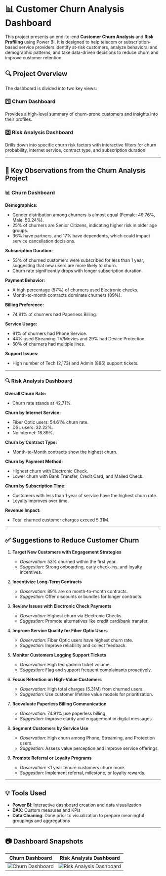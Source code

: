 
# 📊 Customer Churn Analysis Dashboard

This project presents an end-to-end **Customer Churn Analysis** and **Risk Profiling** using Power BI. It is designed to help telecom or subscription-based service providers identify at-risk customers, analyze behavioral and demographic patterns, and take data-driven decisions to reduce churn and improve customer retention.

## 🔍 Project Overview

The dashboard is divided into two key views:

### 1️⃣ Churn Dashboard
Provides a high-level summary of churn-prone customers and insights into their profiles.

### 2️⃣ Risk Analysis Dashboard
Drills down into specific churn risk factors with interactive filters for churn probability, internet service, contract type, and subscription duration.

---

## 📌 Key Observations from the Churn Analysis Project

### 📊 Churn Dashboard

**Demographics:**
- Gender distribution among churners is almost equal (Female: 49.76%, Male: 50.24%).
- 25% of churners are Senior Citizens, indicating higher risk in older age groups.
- 36% have partners, and 17% have dependents, which could impact service cancellation decisions.

**Subscription Duration:**
- 53% of churned customers were subscribed for less than 1 year, suggesting that new users are more likely to churn.
- Churn rate significantly drops with longer subscription duration.

**Payment Behavior:**
- A high percentage (57%) of churners used Electronic checks.
- Month-to-month contracts dominate churners (89%).

**Billing Preference:**
- 74.91% of churners had Paperless Billing.

**Service Usage:**
- 91% of churners had Phone Service.
- 44% used Streaming TV/Movies and 29% had Device Protection.
- 50% of churners had multiple lines.

**Support Issues:**
- High number of Tech (2,173) and Admin (885) support tickets.

---

### 🔍 Risk Analysis Dashboard

**Overall Churn Rate:**
- Churn rate stands at 42.71%.

**Churn by Internet Service:**
- Fiber Optic users: 54.61% churn rate.
- DSL users: 32.22%.
- No internet: 18.89%.

**Churn by Contract Type:**
- Month-to-Month contracts show the highest churn.

**Churn by Payment Method:**
- Highest churn with Electronic Check.
- Lower churn with Bank Transfer, Credit Card, and Mailed Check.

**Churn by Subscription Time:**
- Customers with less than 1 year of service have the highest churn rate.
- Loyalty improves over time.

**Revenue Impact:**
- Total churned customer charges exceed 5.31M.

---

## ✅ Suggestions to Reduce Customer Churn

1. **Target New Customers with Engagement Strategies**
   - *Observation:* 53% churned within the first year.
   - *Suggestion:* Strong onboarding, early check-ins, and loyalty incentives.

2. **Incentivize Long-Term Contracts**
   - *Observation:* 89% are on month-to-month contracts.
   - *Suggestion:* Offer discounts or bundles for longer contracts.

3. **Review Issues with Electronic Check Payments**
   - *Observation:* Highest churn via Electronic Checks.
   - *Suggestion:* Promote alternatives like credit card/bank transfer.

4. **Improve Service Quality for Fiber Optic Users**
   - *Observation:* Fiber Optic users have highest churn rate.
   - *Suggestion:* Improve reliability and collect feedback.

5. **Monitor Customers Logging Support Tickets**
   - *Observation:* High tech/admin ticket volume.
   - *Suggestion:* Flag and support frequent complainants proactively.

6. **Focus Retention on High-Value Customers**
   - *Observation:* High total charges (5.31M) from churned users.
   - *Suggestion:* Use customer lifetime value models for prioritization.

7. **Reevaluate Paperless Billing Communication**
   - *Observation:* 74.91% use paperless billing.
   - *Suggestion:* Improve clarity and engagement in digital messages.

8. **Segment Customers by Service Use**
   - *Observation:* High churn among Phone, Streaming, and Protection users.
   - *Suggestion:* Assess value perception and improve service offerings.

9. **Promote Referral or Loyalty Programs**
   - *Observation:* <1 year tenure customers churn more.
   - *Suggestion:* Implement referral, milestone, or loyalty rewards.

---

## 💡 Tools Used

- **Power BI**: Interactive dashboard creation and data visualization
- **DAX**: Custom measures and KPIs
- **Data Cleaning**: Done prior to visualization to prepare meaningful groupings and aggregations

---

## 📷 Dashboard Snapshots

| Churn Dashboard | Risk Analysis Dashboard |
|-----------------|--------------------------|
| ![Churn Dashboard](./churn%20dashboard.png) | ![Risk Analysis Dashboard](./Risk%20Analysis.png) |

